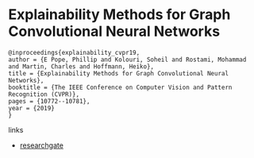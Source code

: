# Explainability Methods for Graph Convolutional Neural Networks

```
@inproceedings{explainability_cvpr19,
author = {E Pope, Phillip and Kolouri, Soheil and Rostami, Mohammad and Martin, Charles and Hoffmann, Heiko},
title = {Explainability Methods for Graph Convolutional Neural Networks},
booktitle = {The IEEE Conference on Computer Vision and Pattern Recognition (CVPR)},
pages = {10772--10781},
year = {2019}
}
```

links
- [researchgate](https://www.researchgate.net/publication/332973933_Explainability_Methods_for_Graph_Convolutional_Neural_Networks)
